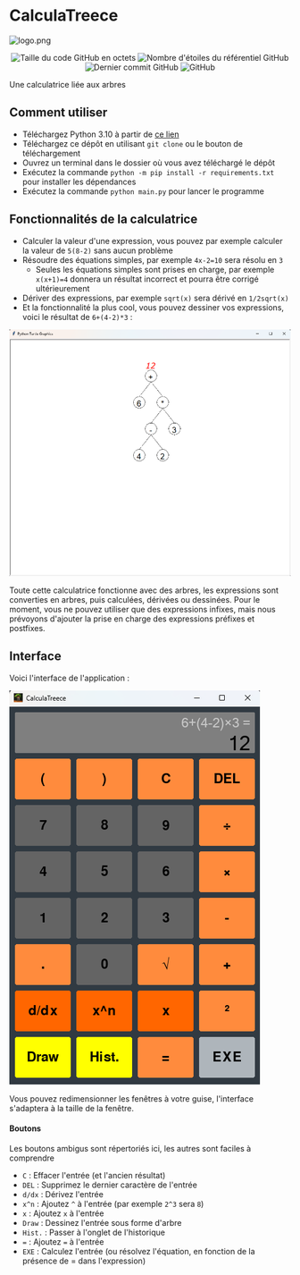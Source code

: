 # CalculaTreece

![logo.png](./logo.png)

<div align="center">
    <img alt="Taille du code GitHub en octets" src="https://img.shields.io/github/languages/code-size/Nanapiou/CalculaTreece?label=taille%20du%20code">
    <img alt="Nombre d'étoiles du référentiel GitHub" src="https://img.shields.io/github/stars/Nanapiou/CalculaTreece?logo=github&style=plastic&label=etoiles">
    <img alt="Dernier commit GitHub" src="https://img.shields.io/github/last-commit/Nanapiou/CalculaTreece?logo=github&style=plastic&label=dernier%20commit">
    <img alt="GitHub" src="https://img.shields.io/github/license/Nanapiou/CalculaTreece?style=plastic&label=licence">
</div>

Une calculatrice liée aux arbres

## Comment utiliser

- Téléchargez Python 3.10 à partir de [ce lien](https://www.python.org/downloads/)
- Téléchargez ce dépôt en utilisant `git clone` ou le bouton de téléchargement
- Ouvrez un terminal dans le dossier où vous avez téléchargé le dépôt
- Exécutez la commande `python -m pip install -r requirements.txt` pour installer les dépendances
- Exécutez la commande `python main.py` pour lancer le programme

## Fonctionnalités de la calculatrice

- Calculer la valeur d'une expression, vous pouvez par exemple calculer la valeur de `5(8-2)` sans aucun problème
- Résoudre des équations simples, par exemple `4x-2=10` sera résolu en `3`
  - Seules les équations simples sont prises en charge, par exemple `x(x+1)=4` donnera un résultat incorrect et pourra être corrigé ultérieurement
- Dériver des expressions, par exemple `sqrt(x)` sera dérivé en `1/2sqrt(x)`
- Et la fonctionnalité la plus cool, vous pouvez dessiner vos expressions, voici le résultat de `6+(4-2)*3` :

![image.png](./examples/tree.png)

Toute cette calculatrice fonctionne avec des arbres, les expressions sont converties en arbres, puis calculées, dérivées ou dessinées.
Pour le moment, vous ne pouvez utiliser que des expressions infixes, mais nous prévoyons d'ajouter la prise en charge des expressions préfixes et postfixes.

## Interface

Voici l'interface de l'application :

![image.png](./examples/calcul.png)

Vous pouvez redimensionner les fenêtres à votre guise, l'interface s'adaptera à la taille de la fenêtre.

#### Boutons

Les boutons ambigus sont répertoriés ici, les autres sont faciles à comprendre

- `C` : Effacer l'entrée (et l'ancien résultat)
- `DEL` : Supprimez le dernier caractère de l'entrée
- `d/dx` : Dérivez l'entrée
- `x^n` : Ajoutez `^` à l'entrée (par exemple `2^3` sera `8`)
- `x` : Ajoutez `x` à l'entrée
- `Draw` : Dessinez l'entrée sous forme d'arbre
- `Hist.` : Passer à l'onglet de l'historique
- `=` : Ajoutez `=` à l'entrée
- `EXE` : Calculez l'entrée (ou résolvez l'équation, en fonction de la présence de = dans l'expression)